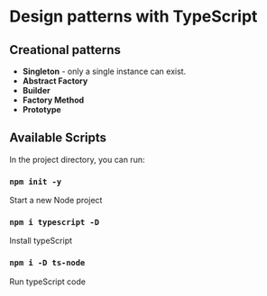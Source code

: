# Design patterns with TypeScript

## Creational patterns

- <b>Singleton</b> - only a single instance can exist.
- <b>Abstract Factory</b>
- <b>Builder</b> 
- <b>Factory Method</b> 
- <b>Prototype</b> 

## Available Scripts

In the project directory, you can run:

### `npm init -y`

Start a new Node project

### `npm i typescript -D`

Install typeScript

### `npm i -D ts-node`

Run typeScript code